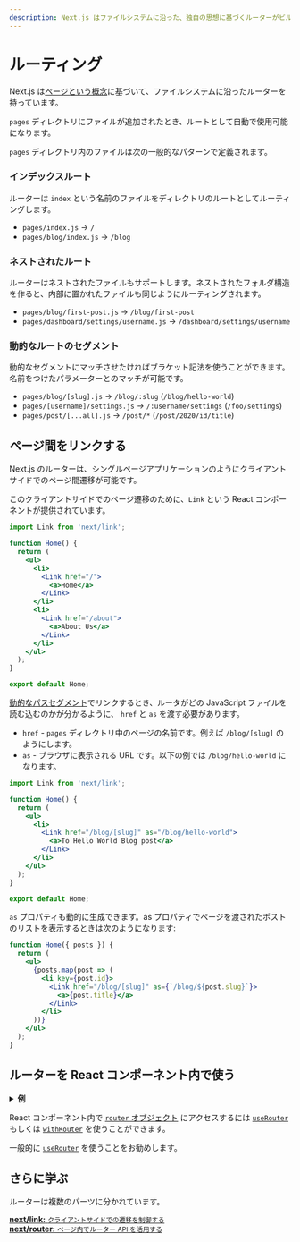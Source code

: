 ```yaml
---
description: Next.js はファイルシステムに沿った、独自の思想に基づくルーターがビルトインで導入されています。このページで学んでいきましょう。
---
```


# ルーティング

Next.js は[ページという概念](/docs/basic-features/pages.md)に基づいて、ファイルシステムに沿ったルーターを持っています。

`pages` ディレクトリにファイルが追加されたとき、ルートとして自動で使用可能になります。

`pages` ディレクトリ内のファイルは次の一般的なパターンで定義されます。

### インデックスルート

ルーターは `index` という名前のファイルをディレクトリのルートとしてルーティングします。

- `pages/index.js` → `/`
- `pages/blog/index.js` → `/blog`

### ネストされたルート

ルーターはネストされたファイルもサポートします。ネストされたフォルダ構造を作ると、内部に置かれたファイルも同じようにルーティングされます。

- `pages/blog/first-post.js` → `/blog/first-post`
- `pages/dashboard/settings/username.js` → `/dashboard/settings/username`

### 動的なルートのセグメント

動的なセグメントにマッチさせたければブラケット記法を使うことができます。名前をつけたパラメーターとのマッチが可能です。

- `pages/blog/[slug].js` → `/blog/:slug` (`/blog/hello-world`)
- `pages/[username]/settings.js` → `/:username/settings` (`/foo/settings`)
- `pages/post/[...all].js` → `/post/*` (`/post/2020/id/title`)

## ページ間をリンクする

Next.js のルーターは、シングルページアプリケーションのようにクライアントサイドでのページ間遷移が可能です。

このクライアントサイドでのページ遷移のために、`Link` という React コンポーネントが提供されています。

```jsx
import Link from 'next/link';

function Home() {
  return (
    <ul>
      <li>
        <Link href="/">
          <a>Home</a>
        </Link>
      </li>
      <li>
        <Link href="/about">
          <a>About Us</a>
        </Link>
      </li>
    </ul>
  );
}

export default Home;
```

[動的なパスセグメント](/docs/routing/dynamic-routes.md)でリンクするとき、ルータがどの JavaScript ファイルを読む込むのかが分かるように、 `href` と `as` を渡す必要があります。

- `href` - `pages` ディレクトリ中のページの名前です。例えば `/blog/[slug]` のようにします。
- `as` - ブラウザに表示される URL です。以下の例では `/blog/hello-world` になります。

```jsx
import Link from 'next/link';

function Home() {
  return (
    <ul>
      <li>
        <Link href="/blog/[slug]" as="/blog/hello-world">
          <a>To Hello World Blog post</a>
        </Link>
      </li>
    </ul>
  );
}

export default Home;
```

`as` プロパティも動的に生成できます。as プロパティでページを渡されたポストのリストを表示するときは次のようになります:

```jsx
function Home({ posts }) {
  return (
    <ul>
      {posts.map(post => (
        <li key={post.id}>
          <Link href="/blog/[slug]" as={`/blog/${post.slug}`}>
            <a>{post.title}</a>
          </Link>
        </li>
      ))}
    </ul>
  );
}
```

## ルーターを React コンポーネント内で使う

<details>
  <summary><b>例</b></summary>
  <ul>
    <li><a href="https://github.com/zeit/next.js/tree/canary/examples/dynamic-routing">動的なルーティング</a></li>
  </ul>
</details>

React コンポーネント内で [`router` オブジェクト](/docs/api-reference/next/router.md#router-object) にアクセスするには [`useRouter`]( /docs/api-reference/next/router.md#useRouter) もしくは [`withRouter`](/docs/api-reference/next/router.md#withRouter) を使うことができます。

一般的に [`useRouter`](/docs/api-reference/next/router.md#useRouter) を使うことをお勧めします。

## さらに学ぶ

ルーターは複数のパーツに分かれています。

<div class="card">
  <a href="/docs/api-reference/next/link.md">
    <b>next/link:</b>
    <small>クライアントサイドでの遷移を制御する</small>
  </a>
</div>

<div class="card">
  <a href="/docs/api-reference/next/router.md">
    <b>next/router:</b>
    <small>ページ内でルーター API を活用する</small>
  </a>
</div>
